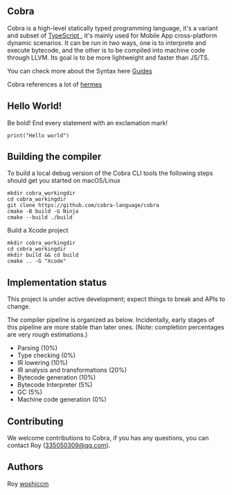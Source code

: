 ## Cobra

Cobra is a high-level statically typed programming language, it's a variant and subset of [TypeScript ](https://www.typescriptlang.org/), it's mainly used for Mobile App cross-platform dynamic scenarios. It can be run in two ways, one is to interprete and execute bytecode, and the other is to be compiled into machine code through LLVM. Its goal is to be more lightweight and faster than JS/TS.

You can check more about the Syntax here [Guides](./doc/Guides.md)

Cobra references a lot of [hermes](https://github.com/facebook/hermes)

## Hello World!

Be bold! End every statement with an exclamation mark!

```
print("Hello world")
```

## Building the compiler
To build a local debug version of the Cobra CLI tools the following steps should get you started on macOS/Linux

```
mkdir cobra_workingdir
cd cobra_workingdir
git clone https://github.com/cobra-language/cobra
cmake -B build -G Ninja
cmake --build ./build
```

Build a Xcode project

```
mkdir cobra_workingdir
cd cobra_workingdir
mkdir build && cd build
cmake .. -G "Xcode"
```

## Implementation status

This project is under active development; expect things to break and APIs to change.

The compiler pipeline is organized as below. Incidentally, early stages of this pipeline are more stable than later ones. (Note: completion percentages are very rough estimations.)

* Parsing (10%)
* Type checking (0%)
* IR lowering (10%)
* IR analysis and transformations (20%)
* Bytecode generation (10%)
* Bytecode Interpreter (5%)
* GC (5%)
* Machine code generation (0%)

## Contributing
We welcome contributions to Cobra, if you has any questions, you can contact Roy (335050309@qq.com).
 
## Authors
Roy [woshiccm](https://github.com/woshiccm)

